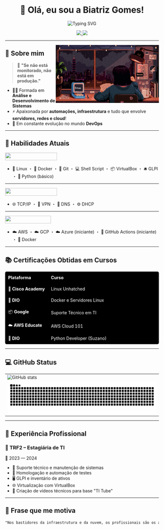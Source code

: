 <h1 align="center">
  🚀 Olá, eu sou a <strong>Biatriz Gomes</strong>!
</h1>

<p align="center">
  <img src="https://readme-typing-svg.herokuapp.com?font=Fira+Code&size=22&pause=1000&color=FF00F6&width=500&lines=Infraestrutura+de+TI;DevOps+e+Cloud+Computing" alt="Typing SVG" />
</p>


<p align="center">
  <a href="https://www.linkedin.com/in/biatriz-meirelles-70729b1a0/">
    <img src="https://img.shields.io/badge/-LinkedIn-000?style=for-the-badge&logo=linkedin&logoColor=FF00F6&color=000" />
  </a>
  <a href="mailto:biatrizgomesmeirelles@gmail.com">
    <img src="https://img.shields.io/badge/-Email-000?style=for-the-badge&logo=gmail&logoColor=FF00F6&color=000" />
  </a>
</p>


---

<img align="right" alt="Estudando" height="190px" src="./src/1.gif">

## 🎯 Sobre mim



> 💬 **"Se não está monitorado, não está em produção."**

- 👩‍🎓 Formada em **Análise e Desenvolvimento de Sistemas**
- ⚡ Apaixonada por **automações, infraestrutura** e tudo que envolve **servidores, redes e cloud**!
- 🎯 Em constante evolução no mundo **DevOps**


---

## 🚀 Habilidades Atuais


<img src="https://img.shields.io/badge/Essenciais_do_Dia_a_Dia-FF00F6?style=flat" width="170" height="25">


- 🐧 Linux ・ 🐳 Docker ・ 🌿 Git ・ 💻 Shell Script ・ 📦 VirtualBox ・ 🛎️ GLPI ・ 🐍 Python (básico)

---

<img src="https://img.shields.io/badge/Redes_&_Infraestrutura-FF00F6?style=flat&logo=network-wired&logoColor=FFF" width="170" height="25">

- 🌐 TCP/IP ・ 🔐 VPN ・ 🧭 DNS ・ ⚙️ DHCP

---

<img src="https://img.shields.io/badge/Cloud_&_DevOps-FF00F6?style=flat&logo=cloud&logoColor=FFF" width="150" height="25">

- ☁️ AWS ・ ☁️ GCP ・ ☁️ Azure (iniciante)  ・ 🔁 GitHub Actions (iniciante) ・ 🐳 Docker


---

## 📚 Certificações Obtidas em Cursos

<table style="background-color: #000; color: #FFF; border-radius: 5px; width: 100%;">
  <tr>
    <th style="padding: 10px; text-align: left;">Plataforma</th>
    <th style="padding: 10px; text-align: left;">Curso</th>
  </tr>
  <tr>
    <td style="padding: 10px;">🐧 <strong>Cisco Academy</strong></td>
    <td style="padding: 10px;">Linux Unhatched</td>
  </tr>
  <tr>
    <td style="padding: 10px;">🐳 <strong>DIO</strong></td>
    <td style="padding: 10px;">Docker e Servidores Linux</td>
  </tr>
  <tr>
    <td style="padding: 10px;">📦 <strong>Google</strong></td>
    <td style="padding: 10px;">Suporte Técnico em TI</td>
  </tr>
  <tr>
    <td style="padding: 10px;">☁️ <strong>AWS Educate</strong></td>
    <td style="padding: 10px;">AWS Cloud 101</td>
  </tr>
  <tr>
    <td style="padding: 10px;">🐍 <strong>DIO</strong></td>
    <td style="padding: 10px;">Python Developer (Suzano)</td>
  </tr>
</table>

---


## 💻 GitHub Status


|  |
|---|
| <img src="https://github-readme-stats-git-masterrstaa-rickstaa.vercel.app/api?username=DurezahGeek&title=true&show_icons=true&include_all_commits=false&count_private=true&line_height=25&hide=issues&bg_color=000&title_color=FF00F6&text_color=FFF&border_radius=3&border_color=36123c&icon_color=FF00F6&theme=jolly" alt="GitHub stats" style="max-width: 100%;"> |
| <picture><source media="(prefers-color-scheme: dark)" srcset="https://raw.githubusercontent.com/DurezahGeek/DurezahGeek/output/github-contribution-grid-snake-dark.svg"><source media="(prefers-color-scheme: light)" srcset="https://raw.githubusercontent.com/DurezahGeek/DurezahGeek/output/github-contribution-grid-snake-dark.svg"><img alt="github contribution grid snake animation" src="https://raw.githubusercontent.com/DurezahGeek/DurezahGeek/output/github-contribution-grid-snake.svg" style="max-width: 100%;"></picture> |


---

## 🧪 Experiência Profissional

### 📍 **TRF2 – Estagiária de TI**  
📅 2023 — 2024

- 🔧 Suporte técnico e manutenção de sistemas  
- 🧪 Homologação e automação de testes  
- 🖥️ GLPI e inventário de ativos  
- 🌐 Virtualização com VirtualBox  
- 🎥 Criação de vídeos técnicos para base "TI Tube"

---

## 🌈 Frase que me motiva

```txt
"Nos bastidores da infraestrutura e da nuvem, os profissionais são os arquitetos invisíveis, construindo pontes digitais que conectam o mundo." 🌐☁️

